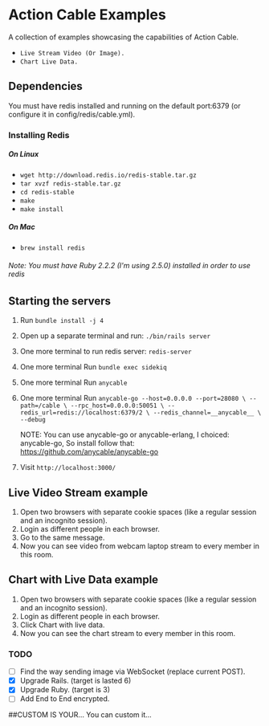 # Action Cable Examples

A collection of examples showcasing the capabilities of Action Cable.
*  `Live Stream Video (Or Image).`
*  `Chart Live Data.`

## Dependencies

You must have redis installed and running on the default port:6379 (or configure it in config/redis/cable.yml).

### Installing Redis
##### On Linux
* `wget http://download.redis.io/redis-stable.tar.gz`
* `tar xvzf redis-stable.tar.gz`
* `cd redis-stable`
* `make`
* `make install`

##### On Mac
* `brew install redis`

###### Note: You must have Ruby 2.2.2 (I'm using 2.5.0) installed in order to use redis

## Starting the servers

1. Run `bundle install -j 4`
2. Open up a separate terminal and run: `./bin/rails server`
3. One more terminal to run redis server: `redis-server`
4. One more terminal Run `bundle exec sidekiq`
5. One more terminal Run `anycable`
6. One more terminal Run `anycable-go --host=0.0.0.0 --port=28080 \
              --path=/cable \
              --rpc_host=0.0.0.0:50051 \
              --redis_url=redis://localhost:6379/2 \
              --redis_channel=__anycable__ \
              --debug`

    NOTE: You can use anycable-go or anycable-erlang, I choiced: anycable-go, So install follow that: https://github.com/anycable/anycable-go

7. Visit `http://localhost:3000/`


## Live Video Stream example

1. Open two browsers with separate cookie spaces (like a regular session and an incognito session).
2. Login as different people in each browser.
3. Go to the same message.
4. Now you can see video from webcam laptop stream to every member in this room.

## Chart with Live Data example

1. Open two browsers with separate cookie spaces (like a regular session and an incognito session).
2. Login as different people in each browser.
3. Click Chart with live data.
4. Now you can see the chart stream to every member in this room.

### TODO
 - [ ]  Find the way sending image via WebSocket (replace current POST).
 - [x] Upgrade Rails. (target is lasted 6)
 - [x] Upgrade Ruby. (target is 3)
 - [ ] Add End to End encrypted.

##CUSTOM IS YOUR...
You can custom it...
